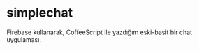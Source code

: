 simplechat
==========

Firebase kullanarak, CoffeeScript ile yazdığım eski-basit bir chat uygulaması.
